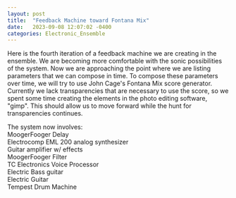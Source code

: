 ```yaml
---
layout: post
title:  "Feedback Machine toward Fontana Mix"
date:   2023-09-08 12:07:02 -0400
categories: Electronic_Ensemble
---
```


Here is the fourth iteration of a feedback machine we are creating in the ensemble. We are becoming more comfortable with the sonic possibilities of the system. Now we are approaching the point where we are listing parameters that we can compose in time. To compose these parameters over time, we will try to use John Cage's Fontana Mix score generator. Currently we lack transparencies that are necessary to use the score, so we spent some time creating the elements in the photo editing software, "gimp". This should allow us to move forward while the hunt for transparencies continues. 

The system now involves:<br>
MoogerFooger Delay <br>
Electrocomp EML 200 analog synthesizer <br>
Guitar amplifier w/ effects <br>
MoogerFooger Filter <br>
TC Electronics Voice Processor <br>
Electric Bass guitar <br>
Electric Guitar <br>
Tempest Drum Machine<br>

